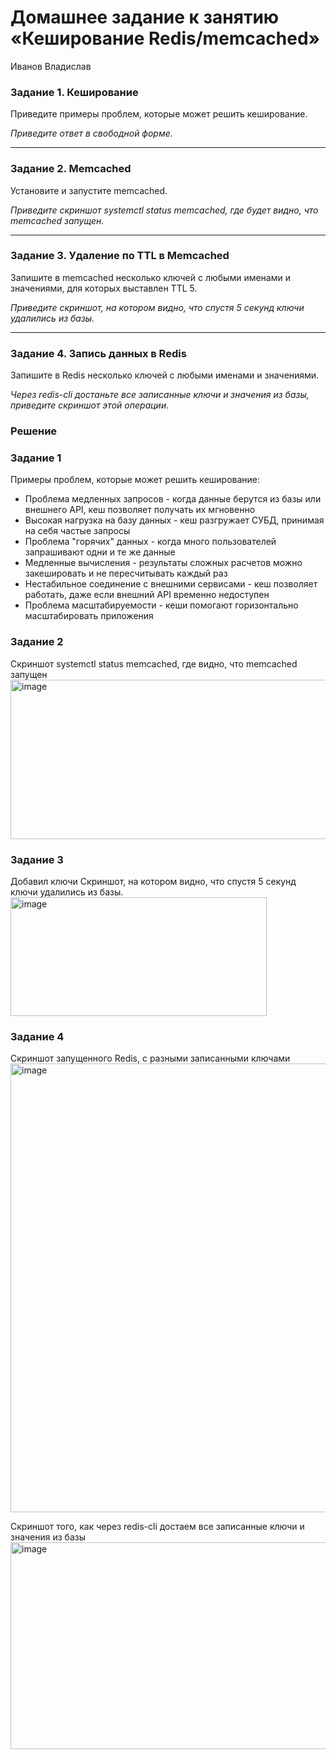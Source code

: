 # Домашнее задание к занятию «Кеширование Redis/memcached»
Иванов Владислав


### Задание 1. Кеширование 

Приведите примеры проблем, которые может решить кеширование. 

*Приведите ответ в свободной форме.*

---

### Задание 2. Memcached

Установите и запустите memcached.

*Приведите скриншот systemctl status memcached, где будет видно, что memcached запущен.*

---

### Задание 3. Удаление по TTL в Memcached

Запишите в memcached несколько ключей с любыми именами и значениями, для которых выставлен TTL 5. 

*Приведите скриншот, на котором видно, что спустя 5 секунд ключи удалились из базы.*

---

### Задание 4. Запись данных в Redis

Запишите в Redis несколько ключей с любыми именами и значениями. 

*Через redis-cli достаньте все записанные ключи и значения из базы, приведите скриншот этой операции.*



### Решение


### Задание 1

Примеры проблем, которые может решить кеширование:
* Проблема медленных запросов - когда данные берутся из базы или внешнего API, кеш позволяет получать их мгновенно
* Высокая нагрузка на базу данных - кеш разгружает СУБД, принимая на себя частые запросы
* Проблема "горячих" данных - когда много пользователей запрашивают одни и те же данные
* Медленные вычисления - результаты сложных расчетов можно закешировать и не пересчитывать каждый раз
* Нестабильное соединение с внешними сервисами - кеш позволяет работать, даже если внешний API временно недоступен
* Проблема масштабируемости - кеши помогают горизонтально масштабировать приложения


### Задание 2

Скриншот systemctl status memcached, где видно, что memcached запущен
<img width="724" height="255" alt="image" src="https://github.com/user-attachments/assets/056df93b-72c0-4504-80da-42a732855d5c" />


### Задание 3

Добавил ключи
Скриншот, на котором видно, что спустя 5 секунд ключи удалились из базы.
<img width="410" height="190" alt="image" src="https://github.com/user-attachments/assets/6fb96967-93eb-4c95-af05-64edf57ac8aa" />


### Задание 4

Скриншот запущенного Redis, с разными записанными ключами
<img width="745" height="718" alt="image" src="https://github.com/user-attachments/assets/0e240b63-4cff-4b63-b8d7-49fce40d9b9f" />

Скриншот того, как через redis-cli достаем все записанные ключи и значения из базы
<img width="563" height="331" alt="image" src="https://github.com/user-attachments/assets/0cd7062f-724d-4fa8-93eb-20d2eefae3f2" />

